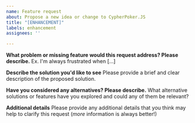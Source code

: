 ```yaml
---
name: Feature request
about: Propose a new idea or change to CypherPoker.JS
title: "[ENHANCEMENT]"
labels: enhancement
assignees: ''

---
```


**What problem or missing feature would this request address? Please describe.**
Ex. I'm always frustrated when [...]

**Describe the solution you'd like to see**
Please provide a brief and clear description of the proposed solution.

**Have you considered any alternatives? Please describe.**
What alternative solutions or features have you explored and could any of them be relevant?

**Additional details**
Please provide any additional details that you think may help to clarify this request (_more_ information is always better!)
